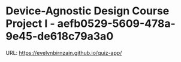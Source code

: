# Device-Agnostic Design Course Project I - aefb0529-5609-478a-9e45-de618c79a3a0

URL: https://evelynbirnzain.github.io/quiz-app/